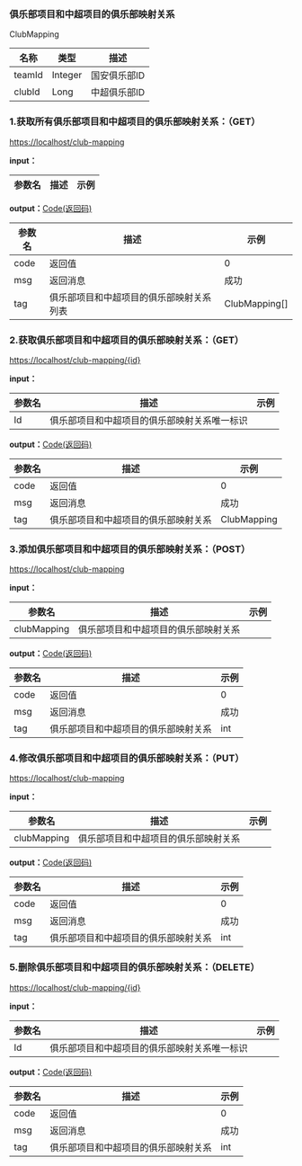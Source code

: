 ### 俱乐部项目和中超项目的俱乐部映射关系 ###
<A NAME="ClubMapping">ClubMapping</A>

名称|类型|描述
-|-|-
teamId              |Integer   |国安俱乐部ID
clubId              |Long      |中超俱乐部ID

### 1.获取所有俱乐部项目和中超项目的俱乐部映射关系：（GET） ###
[https://localhost/club-mapping](https://localhost/club-mapping)

**input：**

参数名 		|描述	|示例
 --------- | ------|------

**output：**<A HREF="#Code">Code(返回码)</A>

参数名 		|描述	|示例
 --------- | ------|------
code 		|返回值	|0
msg			|返回消息|成功
tag         |俱乐部项目和中超项目的俱乐部映射关系列表|ClubMapping[]

### 2.获取俱乐部项目和中超项目的俱乐部映射关系：（GET） ###
[https://localhost/club-mapping/{id}](https://localhost/club-mapping/{id})

**input：**

参数名 		|描述	|示例
 --------- | ------|------
Id| 俱乐部项目和中超项目的俱乐部映射关系唯一标识 |   

**output：**<A HREF="#Code">Code(返回码)</A>

参数名 		|描述	|示例
 --------- | ------|------
code 		|返回值	|0
msg			|返回消息|成功
tag         |俱乐部项目和中超项目的俱乐部映射关系|ClubMapping

### 3.添加俱乐部项目和中超项目的俱乐部映射关系：（POST） ###
[https://localhost/club-mapping](https://localhost/club-mapping)

**input：**

参数名 		|描述	|示例
 --------- | ------|------
clubMapping| 俱乐部项目和中超项目的俱乐部映射关系 |   

**output：**<A HREF="#Code">Code(返回码)</A>

参数名 		|描述	|示例
 --------- | ------|------
code 		|返回值	|0
msg			|返回消息|成功
tag         |俱乐部项目和中超项目的俱乐部映射关系|int

### 4.修改俱乐部项目和中超项目的俱乐部映射关系：（PUT） ###
[https://localhost/club-mapping](https://localhost/club-mapping)

**input：**

参数名 		|描述	|示例
 --------- | ------|------
clubMapping| 俱乐部项目和中超项目的俱乐部映射关系 |   

**output：**<A HREF="#Code">Code(返回码)</A>

参数名 		|描述	|示例
 --------- | ------|------
code 		|返回值	|0
msg			|返回消息|成功
tag         |俱乐部项目和中超项目的俱乐部映射关系|int

### 5.删除俱乐部项目和中超项目的俱乐部映射关系：（DELETE） ###
[https://localhost/club-mapping/{id}](https://localhost/club-mapping/{id})

**input：**

参数名 		|描述	|示例
 --------- | ------|------
Id| 俱乐部项目和中超项目的俱乐部映射关系唯一标识 |   

**output：**<A HREF="#Code">Code(返回码)</A>

参数名 		|描述	|示例
 --------- | ------|------
code 		|返回值	|0
msg			|返回消息|成功
tag         |俱乐部项目和中超项目的俱乐部映射关系|int


